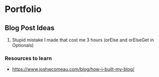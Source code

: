 # Portfolio

## Blog Post Ideas

1) Stupid mistake I made that cost me 3 hours (orElse and orElseGet in Optionals)


### Resources to learn 

* https://www.joshwcomeau.com/blog/how-i-built-my-blog/